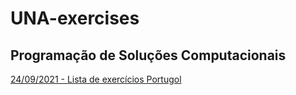 # UNA-exercises

## Programação de Soluções Computacionais

[24/09/2021 - Lista de exercícios Portugol](/programacao-solucoes-computacionais/lista-portugol-24-09-2021/)

